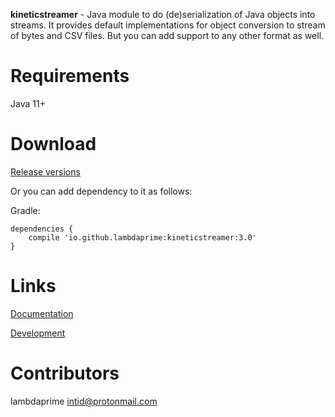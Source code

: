 **kineticstreamer** - Java module to do (de)serialization of Java objects into streams. It provides default implementations for object conversion to stream of bytes and CSV files. But you can add support to any other format as well.

# Requirements

Java 11+

# Download

[Release versions](https://github.com/lambdaprime/kineticstreamer/releases)

Or you can add dependency to it as follows:

Gradle:

```
dependencies {
    compile 'io.github.lambdaprime:kineticstreamer:3.0'
}
```

# Links

[Documentation](http://portal2.atwebpages.com/kineticstreamer)

[Development](DEVELOPMENT.md)

# Contributors

lambdaprime <intid@protonmail.com>
